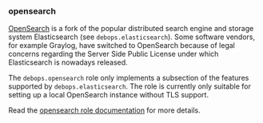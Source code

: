 ### opensearch

[OpenSearch](https://www.opensearch.org/) is a fork of the popular
distributed search engine and storage system Elasticsearch (see
`debops.elasticsearch`). Some software vendors, for example Graylog,
have switched to OpenSearch because of legal concerns regarding the
Server Side Public License under which Elasticsearch is nowadays
released.

The `debops.opensearch` role only implements a subsection of the
features supported by `debops.elasticsearch`. The role is currently only
suitable for setting up a local OpenSearch instance without TLS support.

Read the [opensearch role documentation](https://docs.debops.org/en/HEAD/ansible/roles/opensearch/) for more details.
